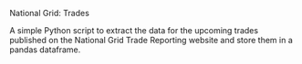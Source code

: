 National Grid: Trades

A simple Python script to extract the data for the upcoming trades published on the National Grid Trade Reporting website and store them in a pandas dataframe.
